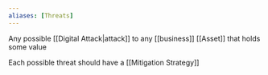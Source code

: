 ```yaml
---
aliases: [Threats]
---
```


Any possible [[Digital Attack|attack]] to any [[business]] [[Asset]] that holds some value

Each possible threat should have a [[Mitigation Strategy]]